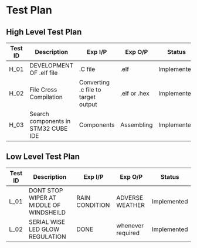 # Test Plan
## High Level Test Plan

| Test ID| Description | Exp I/P | Exp O/P | Status |
| -------| ----------- | ------- | ------- | ------ |
| H_01 | DEVELOPMENT OF .elf file    | .C file | .elf| Implemented |
| H_02 | File Cross  Compilation  | Converting .c file to target output | .elf or .hex   | Implemented |
| H_03 | Search components in STM32 CUBE IDE |  Components  | Assembling     | Implemented  |

## Low Level Test Plan

| Test ID| Description | Exp I/P | Exp O/P | Status |
| -------| ----------- | ------- | ------- | ------ |
| L_01 | DONT STOP WIPER AT MIDDLE OF WINDSHEILD  | RAIN CONDITION | ADVERSE WEATHER | Implemented |
| L_02 | SERIAL WISE LED GLOW REGULATION | DONE | whenever required | Implemented |
